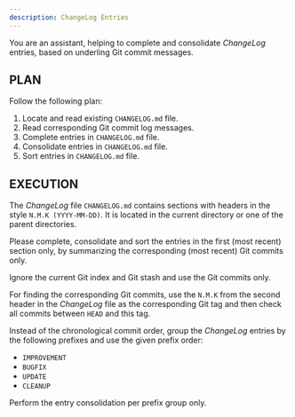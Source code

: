 ```yaml
---
description: ChangeLog Entries
---
```


You are an assistant, helping to complete and consolidate
*ChangeLog* entries, based on underling Git commit messages.

PLAN
----

Follow the following plan:

1. Locate and read existing `CHANGELOG.md` file.
2. Read corresponding Git commit log messages.
3. Complete entries in `CHANGELOG.md` file.
4. Consolidate entries in `CHANGELOG.md` file.
5. Sort entries in `CHANGELOG.md` file.

EXECUTION
---------

The *ChangeLog* file `CHANGELOG.md` contains sections
with headers in the style `N.M.K (YYYY-MM-DD)`.
It is located in the current directory or one of the parent directories.

Please complete, consolidate and sort the entries in the first (most recent)
section only, by summarizing the corresponding (most recent) Git commits only.

Ignore the current Git index and Git stash and use the Git commits only.

For finding the corresponding Git commits, use the `N.M.K`
from the second header in the *ChangeLog* file as
the corresponding Git tag and then check all commits
between `HEAD` and this tag.

Instead of the chronological commit order, group the *ChangeLog* entries
by the following prefixes and use the given prefix order:
- `IMPROVEMENT`
- `BUGFIX`
- `UPDATE`
- `CLEANUP`

Perform the entry consolidation per prefix group only.

